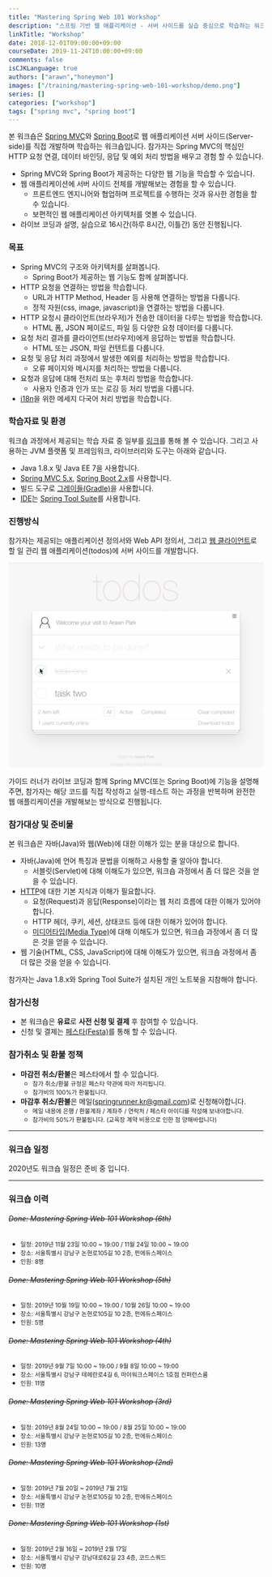 ```yaml
---
title: "Mastering Spring Web 101 Workshop"
description: "스프링 기반 웹 애플리케이션 - 서버 사이드를 실습 중심으로 학습하는 워크샵입니다."
linkTitle: "Workshop"
date: 2018-12-01T09:00:00+09:00
courseDate: 2019-11-24T10:00:00+09:00
comments: false
isCJKLanguage: true
authors: ["arawn","honeymon"]
images: ["/training/mastering-spring-web-101-workshop/demo.png"]
series: []
categories: ["workshop"]
tags: ["spring mvc", "spring boot"]
---
```


본 워크숍은 [Spring MVC](https://docs.spring.io/spring/docs/current/spring-framework-reference/web.html)와 [Spring Boot](https://spring.io/projects/spring-boot)로 웹 애플리케이션 서버 사이드(Server-side)를 직접 개발하며 학습하는 워크숍입니다. 참가자는 Spring MVC의 핵심인 HTTP 요청 연결, 데이터 바인딩, 응답 및 예외 처리 방법을 배우고 경험 할 수 있습니다.

* Spring MVC와 Spring Boot가 제공하는 다양한 웹 기능을 학습할 수 있습니다.
* 웹 애플리케이션에 서버 사이드 전체를 개발해보는 경험을 할 수 있습니다.
    - 프론트엔드 엔지니어와 협업하며 프로젝트를 수행하는 것과 유사한 경험을 할 수 있습니다.
    - 보편적인 웹 애플리케이션 아키텍처를 엿볼 수 있습니다.
* 라이브 코딩과 설명, 실습으로 16시간(하루 8시간, 이틀간) 동안 진행됩니다.

### 목표

* Spring MVC의 구조와 아키텍처를 살펴봅니다.
  - Spring Boot가 제공하는 웹 기능도 함께 살펴봅니다.
* HTTP 요청을 연결하는 방법을 학습합니다.
  - URL과 HTTP Method, Header 등 사용해 연결하는 방법을 다룹니다.
  - 정적 자원(css, image, javascript)을 연결하는 방법을 다룹니다.
* HTTP 요청시 클라이언트(브라우저)가 전송한 데이터을 다루는 방법을 학습합니다.
  - HTML 폼, JSON 페이로드, 파일 등 다양한 요청 데이터를 다룹니다.
* 요청 처리 결과를 클라이언트(브라우저)에게 응답하는 방법을 학습합니다.
  - HTML 또는 JSON, 파일 컨텐트를 다룹니다.
* 요청 및 응답 처리 과정에서 발생한 예외를 처리하는 방법을 학습합니다.
  - 오류 페이지와 메시지를 처리하는 방법을 다룹니다.
* 요청과 응답에 대해 전처리 또는 후처리 방법을 학습합니다.
  - 사용자 인증과 인가 또는 로깅 등 처리 방법을 다룹니다.
* [i18n](https://en.wikipedia.org/wiki/Internationalization_and_localization)을 위한 메세지 다국어 처리 방법을 학습합니다.

### 학습자료 및 환경

워크숍 과정에서 제공되는 학습 자료 중 일부를 [링크](https://github.com/springrunner/learn-spring-web-programming)를 통해 볼 수 있습니다. 그리고 사용하는 JVM 플랫폼 및 프레임워크, 라이브러리와 도구는 아래와 같습니다.

* Java 1.8.x 및 Java EE 7을 사용합니다.
* [Spring MVC 5.x](https://spring.io/projects/spring-framework), [Spring Boot 2.x](https://spring.io/projects/spring-boot)를 사용합니다.
* 빌드 도구로 [그레이들(Gradle)](https://gradle.org)을 사용합니다.
* [IDE](https://ko.wikipedia.org/wiki/통합_개발_환경)는 [Spring Tool Suite](https://spring.io/tools)를 사용합니다.

### 진행방식

참가자는 제공되는 애플리케이션 정의서와 Web API 정의서, 그리고 [웹 클라이언트](https://github.com/springrunner/todoapp-client)로 할 일 관리 웹 애플리케이션(todos)에 서버 사이드를 개발합니다.

<p align="center">
  <img width="640px" src="demo.png"/>
</p>

가이드 러너가 라이브 코딩과 함께 Spring MVC(또는 Spring Boot)에 기능을 설명해주면, 참가자는 해당 코드를 직접 작성하고 실행-테스트 하는 과정을 반복하며 완전한 웹 애플리케이션을 개발해보는 방식으로 진행됩니다.

### 참가대상 및 준비물

본 워크숍은 자바(Java)와 웹(Web)에 대한 이해가 있는 분을 대상으로 합니다.

* 자바(Java)에 언어 특징과 문법을 이해하고 사용할 줄 알아야 합니다.
    * 서블릿(Servlet)에 대해 이해도가 있으면, 워크숍 과정에서 좀 더 많은 것을 얻을 수 있습니다.
* [HTTP](https://www3.ntu.edu.sg/home/ehchua/programming/webprogramming/HTTP_Basics.html)에 대한 기본 지식과 이해가 필요합니다.
    - 요청(Request)과 응답(Response)이라는 웹 처리 흐름에 대한 이해가 있어야 합니다.
    - HTTP 헤더, 쿠키, 세션, 상태코드 등에 대한 이해가 있어야 합니다.
    - [미디어타입(Media Type)](https://en.wikipedia.org/wiki/Media_type)에 대해 이해도가 있으면, 워크숍 과정에서 좀 더 많은 것을 얻을 수 있습니다.
* 웹 기술(HTML, CSS, JavaScript)에 대해 이해도가 있으면, 워크숍 과정에서 좀 더 많은 것을 얻을 수 있습니다.

참가자는 Java 1.8.x와 Spring Tool Suite가 설치된 개인 노트북을 지참해야 합니다.

### 참가신청

- 본 워크숍은 **유료**로 **사전 신청 및 결제** 후 참여할 수 있습니다.
- 신청 및 결제는 [페스타(Festa)](https://festa.io)를 통해 할 수 있습니다.

### 참가취소 및 환불 정책
- **마감전 취소/환불**은 페스타에서 할 수 있습니다.
    - <small>참가 취소/환불 규정은 페스타 약관에 따라 처리됩니다.</small>
    - <small>참가비의 100%가 환불됩니다.</small>
- **마감후 취소/환불**은 메일(springrunner.kr@gmail.com)로 신청해야합니다.
    - <small>메일 내용에 은행 / 환불계좌 / 계좌주 / 연락처 / 페스타 아이디를 작성해 보내야합니다.</small>
    - <small>참가비의 50%가 환불됩니다. (교육장 계약 비용으로 인한 점 양해바랍니다)</small>

<hr>

### 워크숍 일정

2020년도 워크숍 일정은 준비 중 입니다.

<hr>

### 워크숍 이력

###### ~~Done: Mastering Spring Web 101 Workshop (6th)~~
- <small>일정: 2019년 11월 23일 10:00 ~ 19:00 / 11월 24일 10:00 ~ 19:00</small>
- <small>장소: 서울특별시 강남구 논현로105길 10 2층, 펀에듀스페이스</small>
- <small>인원: 8명</small>

###### ~~Done: Mastering Spring Web 101 Workshop (5th)~~
- <small>일정: 2019년 10월 19일 10:00 ~ 19:00 / 10월 26일 10:00 ~ 19:00</small>
- <small>장소: 서울특별시 강남구 논현로105길 10 2층, 펀에듀스페이스</small>
- <small>인원: 5명</small>

###### ~~Done: Mastering Spring Web 101 Workshop (4th)~~
- <small>일정: 2019년 9월 7일 10:00 ~ 19:00 / 9월 8일 10:00 ~ 19:00</small>
- <small>장소: 서울특별시 강남구 테헤란로4길 6, 마이워크스페이스 1호점 컨퍼런스룸</small>
- <small>인원: 11명</small>

###### ~~Done: Mastering Spring Web 101 Workshop (3rd)~~
- <small>일정: 2019년 8월 24일 10:00 ~ 19:00 / 8월 25일 10:00 ~ 19:00</small>
- <small>장소: 서울특별시 강남구 논현로105길 10 2층, 펀에듀스페이스</small>
- <small>인원: 13명</small>

###### ~~Done: Mastering Spring Web 101 Workshop (2nd)~~
- <small>일정: 2019년 7월 20일 ~ 2019년 7월 21일</small>
- <small>장소: 서울특별시 강남구 논현로105길 10 2층, 펀에듀스페이스</small>
- <small>인원: 11명</small>

###### ~~Done: Mastering Spring Web 101 Workshop (1st)~~
- <small>일정: 2019년 2월 16일 ~ 2019년 2월 17일</small>
- <small>장소: 서울특별시 강남구 강남대로62길 23 4층, 코드스쿼드</small>
- <small>인원: 10명</small>

<script type="text/javascript">
  fbq('track', 'ViewContent', { value: 'springweb101' });
</script>